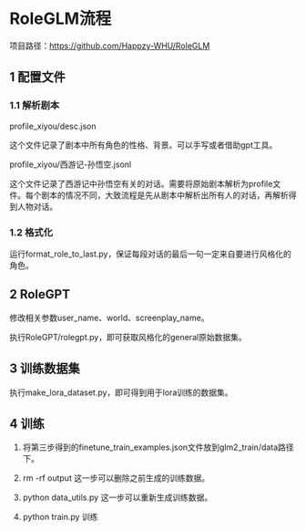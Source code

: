 # RoleGLM流程

项目路径：https://github.com/Happzy-WHU/RoleGLM



## 1 配置文件

### 1.1 解析剧本

profile_xiyou/desc.json    

这个文件记录了剧本中所有角色的性格、背景。可以手写或者借助gpt工具。



profile_xiyou/西游记-孙悟空.jsonl

这个文件记录了西游记中孙悟空有关的对话。需要将原始剧本解析为profile文件。每个剧本的情况不同，大致流程是先从剧本中解析出所有人的对话，再解析得到人物对话。



### 1.2 格式化

运行format_role_to_last.py，保证每段对话的最后一句一定来自要进行风格化的角色。



## 2 RoleGPT

修改相关参数user_name、world、screenplay_name。

执行RoleGPT/rolegpt.py，即可获取风格化的general原始数据集。



## 3 训练数据集

执行make_lora_dataset.py，即可得到用于lora训练的数据集。



## 4 训练

1. 将第三步得到的finetune_train_examples.json文件放到glm2_train/data路径下。

2. rm -rf output  这一步可以删除之前生成的训练数据。
3. python data_utils.py  这一步可以重新生成训练数据。
4. python train.py 训练